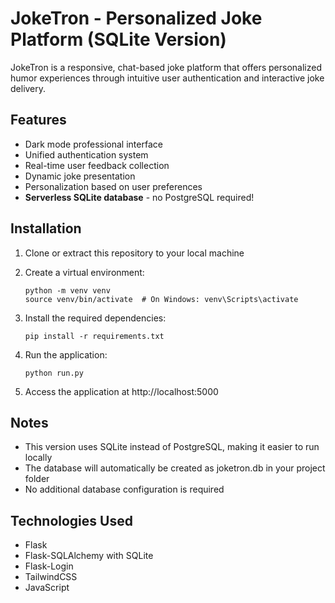 # JokeTron - Personalized Joke Platform (SQLite Version)

JokeTron is a responsive, chat-based joke platform that offers personalized humor experiences through intuitive user authentication and interactive joke delivery.

## Features
- Dark mode professional interface
- Unified authentication system
- Real-time user feedback collection
- Dynamic joke presentation
- Personalization based on user preferences
- **Serverless SQLite database** - no PostgreSQL required!

## Installation

1. Clone or extract this repository to your local machine
2. Create a virtual environment:
   ```
   python -m venv venv
   source venv/bin/activate  # On Windows: venv\Scripts\activate
   ```
3. Install the required dependencies:
   ```
   pip install -r requirements.txt
   ```

4. Run the application:
   ```
   python run.py
   ```
   
5. Access the application at http://localhost:5000

## Notes
- This version uses SQLite instead of PostgreSQL, making it easier to run locally
- The database will automatically be created as joketron.db in your project folder
- No additional database configuration is required

## Technologies Used
- Flask
- Flask-SQLAlchemy with SQLite
- Flask-Login
- TailwindCSS
- JavaScript


